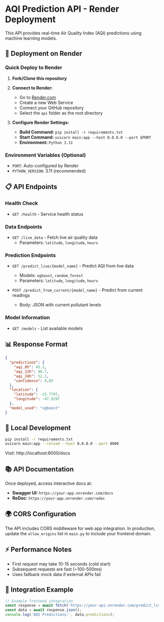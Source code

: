 # AQI Prediction API - Render Deployment

This API provides real-time Air Quality Index (AQI) predictions using machine learning models.

## 🚀 Deployment on Render

### Quick Deploy to Render

1. **Fork/Clone this repository**
2. **Connect to Render:**
   - Go to [Render.com](https://render.com)
   - Create a new Web Service
   - Connect your GitHub repository
   - Select the `api` folder as the root directory

3. **Configure Render Settings:**
   - **Build Command:** `pip install -r requirements.txt`
   - **Start Command:** `uvicorn main:app --host 0.0.0.0 --port $PORT`
   - **Environment:** `Python 3.11`

### Environment Variables (Optional)
- `PORT`: Auto-configured by Render
- `PYTHON_VERSION`: 3.11 (recommended)

## 📋 API Endpoints

### Health Check
- `GET /health` - Service health status

### Data Endpoints
- `GET /live_data` - Fetch live air quality data
  - Parameters: `latitude`, `longitude`, `hours`
  
### Prediction Endpoints
- `GET /predict_live/{model_name}` - Predict AQI from live data
  - Models: `xgboost`, `random_forest`
  - Parameters: `latitude`, `longitude`, `hours`

- `POST /predict_from_current/{model_name}` - Predict from current readings
  - Body: JSON with current pollutant levels

### Model Information
- `GET /models` - List available models

## 📊 Response Format

```json
{
  "predictions": {
    "aqi_8h": 45.2,
    "aqi_12h": 48.7,
    "aqi_24h": 52.1,
    "confidence": 0.85
  },
  "location": {
    "latitude": -15.7797,
    "longitude": -47.9297
  },
  "model_used": "xgboost"
}
```

## 🔧 Local Development

```bash
pip install -r requirements.txt
uvicorn main:app --reload --host 0.0.0.0 --port 8000
```

Visit: http://localhost:8000/docs

## 📚 API Documentation

Once deployed, access interactive docs at:
- **Swagger UI:** `https://your-app.onrender.com/docs`
- **ReDoc:** `https://your-app.onrender.com/redoc`

## 🌍 CORS Configuration

The API includes CORS middleware for web app integration. In production, update the `allow_origins` list in `main.py` to include your frontend domain.

## ⚡ Performance Notes

- First request may take 10-15 seconds (cold start)
- Subsequent requests are fast (~100-500ms)
- Uses fallback mock data if external APIs fail

## 🔗 Integration Example

```javascript
// Example frontend integration
const response = await fetch('https://your-api.onrender.com/predict_live/xgboost?latitude=-15.7797&longitude=-47.9297');
const data = await response.json();
console.log('AQI Predictions:', data.predictions);
```
